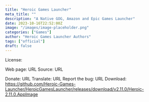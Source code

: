 ```yaml
---
title: "Heroic Games Launcher"
meta_title: ""
description: "A Native GOG, Amazon and Epic Games Launcher"
date: 2023-10-16T22:52:00Z
image: "/images/image-placeholder.png"
categories: ["Games"]
author: "Heroic Games Launcher Authors"
tags: ["official"]
draft: false
---
```


License:

Web page: URL
Source: URL

Donate: URL
Translate: URL
Report the bug: URL
Download: https://github.com/Heroic-Games-Launcher/HeroicGamesLauncher/releases/download/v2.11.0/Heroic-2.11.0.AppImage
